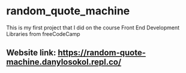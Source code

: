 # random_quote_machine
This is my first project that I did on the course Front End Development Libraries from freeCodeCamp
## Website link: https://random-quote-machine.danylosokol.repl.co/

